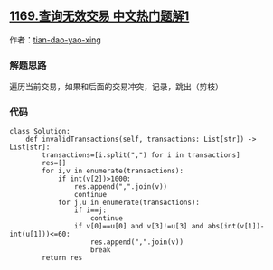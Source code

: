 ## [1169.查询无效交易 中文热门题解1](https://leetcode.cn/problems/invalid-transactions/solutions/100000/zhi-jie-ji-suan-liang-chong-qing-kuang-ji-ke-by-ti)

作者：[tian-dao-yao-xing](https://leetcode.cn/u/tian-dao-yao-xing)
### 解题思路
遍历当前交易，如果和后面的交易冲突，记录，跳出（剪枝）

### 代码

```python3
class Solution:
    def invalidTransactions(self, transactions: List[str]) -> List[str]:
        transactions=[i.split(",") for i in transactions]
        res=[]
        for i,v in enumerate(transactions):
            if int(v[2])>1000:
                res.append(",".join(v))
                continue
            for j,u in enumerate(transactions):
                if i==j:
                    continue
                if v[0]==u[0] and v[3]!=u[3] and abs(int(v[1])-int(u[1]))<=60:
                    res.append(",".join(v))
                    break
        return res 
```